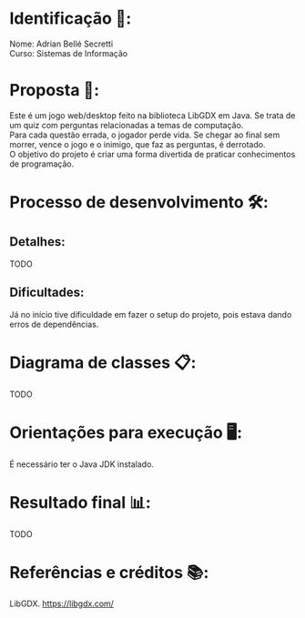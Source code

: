 # Identificação 🪪:
Nome:  Adrian Bellé Secretti <br>
Curso: Sistemas de Informação

# Proposta 📄:
Este é um jogo web/desktop feito na biblioteca LibGDX em Java.
Se trata de um quiz com perguntas relacionadas a temas de computação. <br>
Para cada questão errada, o jogador perde vida.
Se chegar ao final sem morrer, vence o jogo e o inimigo, que faz as perguntas, é derrotado. <br>
O objetivo do projeto é criar uma forma divertida de praticar conhecimentos de programação.

# Processo de desenvolvimento 🛠️:
## Detalhes:
TODO

## Dificultades:
Já no início tive dificuldade em fazer o setup do projeto, pois estava dando erros de dependências.

# Diagrama de classes 📋:
TODO

# Orientações para execução 🖥️:
É necessário ter o Java JDK instalado.

# Resultado final 📊:
TODO

# Referências e créditos 📚:
LibGDX. <https://libgdx.com/>
